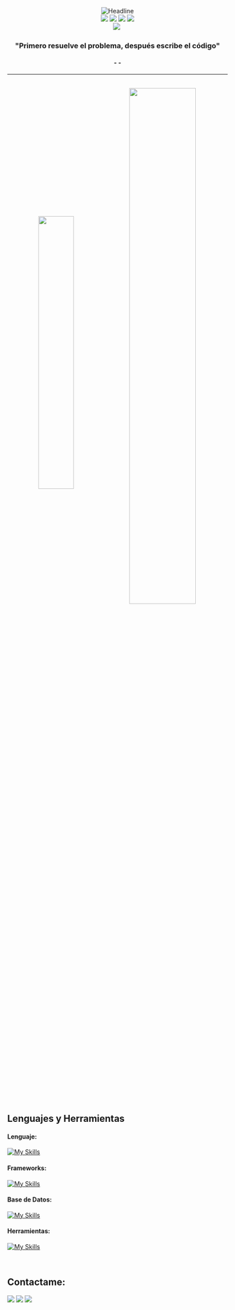 

<div align=center>
    <img src="https://readme-typing-svg.herokuapp.com?color=3bc7bb&size=38&center=true&vCenter=true&width=1000&height=60&font=Architects+Daughter&lines=¡Bienvenido+a+mi+perfil!;Mi+Nombre+es+Luis+Kinn+DC;Soy+Estudiante+de+Ingeniería+de+Sistemas+e+Informacion" alt="Headline" />
</div>

<div align="center">
  <a href="https://www.linkedin.com/in/luis-k-flores-de-la-cruz/"><img src="https://img.shields.io/badge/LinkedIn-%230077B5.svg?logo=linkedin&logoColor=white"></a>
  <a href="https://web.facebook.com/LuisKinnDC"><img src="https://img.shields.io/badge/Facebook-%231877F2.svg?logo=Facebook&logoColor=white"></a>
  <a href="https://instagram.com/luiskinndc"><img src="https://img.shields.io/badge/Instagram-%23E4405F.svg?logo=Instagram&logoColor=white"></a>
  <a href="https://discord.gg/https://discord.gg/mJawu6CCqs"><img src="https://img.shields.io/badge/Discord-%237289DA.svg?logo=discord&logoColor=white"></a>
</div>
<div align="center">  
    <img src="https://img.shields.io/github/followers/LuisKinnDC.svg?style=social&label=Seguidores&maxAge=2592000">
    <img src="https://komarev.com/ghpvc/?username=LuisKinnDC&label=Visitas&color=3bc7bb&style=flat" alt=""/>
</div>

<h3 align="center">"Primero resuelve el problema, después escribe el código"</h3>
<h4 align="center">-  -</h4>

<hr>


<br>

<div align="center" style="margin-bottom:200px">
 <img width=40% align="center" src="https://github-readme-stats.vercel.app/api/top-langs/?username=LuisKinnDC&layout=compact&theme=tokyonight&hide_border=true" />
  <img width=55% align="center" src="https://github-readme-streak-stats.herokuapp.com/?user=LuisKinnDC&theme=tokyonight&hide_border=true" />
</div>
<!--<p align="center"> <img src="https://komarev.com/ghpvc/?username=LuisKinnDC&label=Profile%20views&color=008B8B&style=flat" alt="" /> </p> -->

## Lenguajes y Herramientas
<!--<img src="https://github.com/LuisKinnDC/Imagenes/blob/main/Imagenes/cumputer-student.png" min-width="500px" max-width="500px" width="500px" align="right" alt="">-->

#### Lenguaje:
[![My Skills](https://skillicons.dev/icons?i=js,ts,html,css,java&theme=light)](https://skillicons.dev)

#### Frameworks:
[![My Skills](https://skillicons.dev/icons?i=angular,spring&theme=light)](https://skillicons.dev)

#### Base de Datos:
[![My Skills](https://skillicons.dev/icons?i=postgres,mysql)](https://skillicons.dev)

#### Herramientas:
[![My Skills](https://skillicons.dev/icons?i=ps,idea,vscode,eclipse)](https://skillicons.dev)

<br>

## Contactame:
<div>
<a href="https://instagram.com/luiskinndc" target="_blank"><img loading="lazy" src="https://img.shields.io/badge/-Instagram-%23E4405F?style=for-the-badge&logo=instagram&logoColor=white" target="_blank"></a>
<a href = "mailto: luiskinndc@gmail.com"><img loading="lazy" src="https://img.shields.io/badge/Gmail-D14836?style=for-the-badge&logo=gmail&logoColor=white" target="_blank"></a>
<a href="https://www.linkedin.com/in/luis-k-flores-de-la-cruz/" target="_blank"><img loading="lazy" src="https://img.shields.io/badge/-LinkedIn-%230077B5?style=for-the-badge&logo=linkedin&logoColor=white" target="_blank"></a>   
</div>

